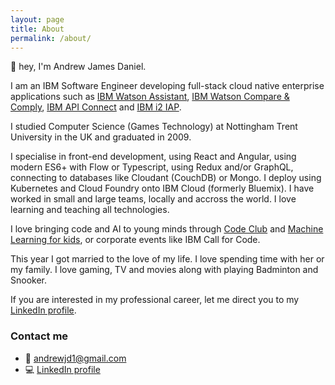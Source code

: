 ```yaml
---
layout: page
title: About
permalink: /about/
---
```


:wave: hey, I'm Andrew James Daniel.

I am an IBM Software Engineer developing full-stack cloud native enterprise applications such as [IBM Watson Assistant](https://www.ibm.com/watson/ai-assistant/), [IBM Watson Compare & Comply](https://www.ibm.com/cloud/compare-and-comply), [IBM API Connect](https://cloud.ibm.com/apis/overview) and [IBM i2 IAP](https://www.ibm.com/security/intelligence-analysis/i2).

I studied Computer Science (Games Technology) at Nottingham Trent University in the UK and graduated in 2009.

I specialise in front-end development, using React and Angular, using modern ES6+ with Flow or Typescript, using Redux and/or GraphQL, connecting to databases like Cloudant (CouchDB) or Mongo. I deploy using Kubernetes and Cloud Foundry onto IBM Cloud (formerly Bluemix). I have worked in small and large teams, locally and accross the world. I love learning and teaching all technologies.

I love bringing code and AI to young minds through [Code Club](https://codeclub.org/) and [Machine Learning for kids](https://machinelearningforkids.co.uk), or corporate events like IBM Call for Code.

This year I got married to the love of my life. I love spending time with her or my family. I love gaming, TV and movies along with playing Badminton and Snooker.

If you are interested in my professional career, let me direct you to my [LinkedIn profile](https://linkedin.com/in/ajdaniel).

### Contact me

- :email: [andrewjd1@gmail.com](mailto:andrewjd1@gmail.com)
- :computer: [LinkedIn profile](https://linkedin.com/in/ajdaniel)
